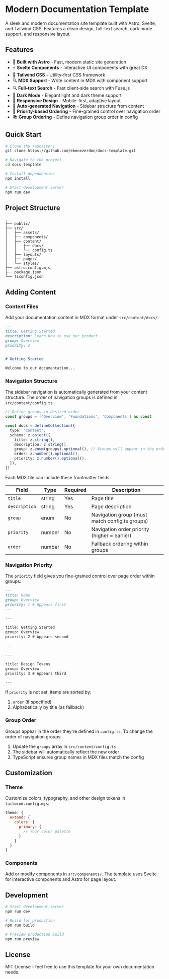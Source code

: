 # Modern Documentation Template

A sleek and modern documentation site template built with Astro, Svelte, and Tailwind CSS. Features a clean design, full-text search, dark mode support, and responsive layout.

## Features

- 🚀 **Built with Astro** - Fast, modern static site generation
- ⚡️ **Svelte Components** - Interactive UI components with great DX
- 🎨 **Tailwind CSS** - Utility-first CSS framework
- 🔍 **MDX Support** - Write content in MDX with component support
- 🔍 **Full-text Search** - Fast client-side search with Fuse.js
- 🌙 **Dark Mode** - Elegant light and dark theme support
- 📱 **Responsive Design** - Mobile-first, adaptive layout
- 🧩 **Auto-generated Navigation** - Sidebar structure from content
- 🎯 **Priority-based Ordering** - Fine-grained control over navigation order
- 📚 **Group Ordering** - Define navigation group order in config

## Quick Start

```bash
# Clone the repository
git clone https://github.com/ebenezerdon/docs-template.git

# Navigate to the project
cd docs-template

# Install dependencies
npm install

# Start development server
npm run dev
```

## Project Structure

```
.
├── public/
├── src/
│   ├── assets/
│   ├── components/
│   ├── content/
│   │   ├── docs/
│   │   └── config.ts
│   ├── layouts/
│   ├── pages/
│   └── styles/
├── astro.config.mjs
├── package.json
└── tsconfig.json
```

## Adding Content

### Content Files

Add your documentation content in MDX format under `src/content/docs/`:

```md
---
title: Getting Started
description: Learn how to use our product
group: Overview
priority: 2
---

# Getting Started

Welcome to our documentation...
```

### Navigation Structure

The sidebar navigation is automatically generated from your content structure. The order of navigation groups is defined in `src/content/config.ts`:

```typescript
// Define groups in desired order
const groups = ['Overview', 'Foundations', 'Components'] as const

const docs = defineCollection({
  type: 'content',
  schema: z.object({
    title: z.string(),
    description: z.string(),
    group: z.enum(groups).optional(), // Groups will appear in the order defined above
    order: z.number().optional(),
    priority: z.number().optional(),
  }),
})
```

Each MDX file can include these frontmatter fields:

| Field         | Type   | Required | Description                                    |
| ------------- | ------ | -------- | ---------------------------------------------- |
| `title`       | string | Yes      | Page title                                     |
| `description` | string | Yes      | Page description                               |
| `group`       | enum   | No       | Navigation group (must match config.ts groups) |
| `priority`    | number | No       | Navigation order priority (higher = earlier)   |
| `order`       | number | No       | Fallback ordering within groups                |

### Navigation Priority

The `priority` field gives you fine-grained control over page order within groups:

```md
---
title: Home
group: Overview
priority: 1 # Appears first
---

---

title: Getting Started
group: Overview
priority: 2 # Appears second

---

---

title: Design Tokens
group: Overview
priority: 3 # Appears third

---
```

If `priority` is not set, items are sorted by:

1. `order` (if specified)
2. Alphabetically by title (as fallback)

### Group Order

Groups appear in the order they're defined in `config.ts`. To change the order of navigation groups:

1. Update the `groups` array in `src/content/config.ts`
2. The sidebar will automatically reflect the new order
3. TypeScript ensures group names in MDX files match the config

## Customization

### Theme

Customize colors, typography, and other design tokens in `tailwind.config.mjs`:

```js
theme: {
  extend: {
    colors: {
      primary: {
        // Your color palette
      }
    }
  }
}
```

### Components

Add or modify components in `src/components/`. The template uses Svelte for interactive components and Astro for page layout.

## Development

```bash
# Start development server
npm run dev

# Build for production
npm run build

# Preview production build
npm run preview
```

## License

MIT License - feel free to use this template for your own documentation needs.
